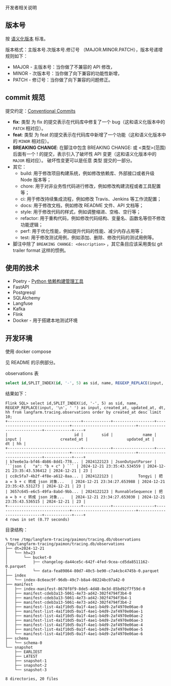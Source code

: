 开发者相关说明

## 版本号

按 [语义化版本](https://semver.org/lang/zh-CN/) 标准。

版本格式：主版本号.次版本号.修订号 （MAJOR.MINOR.PATCH），版本号递增规则如下：

* MAJOR - 主版本号：当你做了不兼容的 API 修改，
* MINOR - 次版本号：当你做了向下兼容的功能性新增，
* PATCH - 修订号：当你做了向下兼容的问题修正。

## commit 规范

提交约定：[Conventional Commits](https://www.conventionalcommits.org/zh-hans/v1.0.0/)

* **fix**: 类型 为 fix 的提交表示在代码库中修复了一个 bug（这和语义化版本中的 ```PATCH``` 相对应）。
* **feat**: 类型 为 feat 的提交表示在代码库中新增了一个功能（这和语义化版本中的 ```MINOR``` 相对应）。
* **BREAKING CHANGE**: 在脚注中包含 BREAKING CHANGE: 或 <类型>(范围) 后面有一个 ! 的提交，表示引入了破坏性 API 变更（这和语义化版本中的 ```MAJOR``` 相对应）。 破坏性变更可以是任意 类型 提交的一部分。
* 其它：
  * build: 用于修改项目构建系统，例如修改依赖库、外部接口或者升级 Node 版本等；
  * chore: 用于对非业务性代码进行修改，例如修改构建流程或者工具配置等；
  * ci: 用于修改持续集成流程，例如修改 Travis、Jenkins 等工作流配置；
  * docs: 用于修改文档，例如修改 README 文件、API 文档等；
  * style: 用于修改代码的样式，例如调整缩进、空格、空行等；
  * refactor: 用于重构代码，例如修改代码结构、变量名、函数名等但不修改功能逻辑；
  * perf: 用于优化性能，例如提升代码的性能、减少内存占用等；
  * test: 用于修改测试用例，例如添加、删除、修改代码的测试用例等。
* 脚注中除了 ```BREAKING CHANGE: <description>``` ，其它条目应该采用类似 git trailer format 这样的惯例。

## 使用的技术
* Poetry - [Python 依赖构建管理工具](http://chenlb.com/python/advanced/poetry.html)
* FastAPI
* Postgresql
* SQLAlchemy
* Langfuse
* Kafka
* Flink
* Docker - 用于搭建本地测试环境

## 开发环境

使用 docker compose

见 README 的示例部分。

observations 表
```sql
select id,SPLIT_INDEX(id, '-', 5) as sid, name, REGEXP_REPLACE(input, '\n', ' ') as input, created_at, updated_at, dt, hh from langfarm.tracing.observations order by created_at desc limit 10;
```

结果如下：
```console
Flink SQL> select id,SPLIT_INDEX(id, '-', 5) as sid, name, REGEXP_REPLACE(input, '\n', ' ') as input, created_at, updated_at, dt, hh from langfarm.tracing.observations order by created_at desc limit 10;
+--------------------------------+------------+------------------+--------------------------------+----------------------------+----------------------------+------------+----+
|                             id |        sid |             name |                          input |                 created_at |                 updated_at |         dt | hh |
+--------------------------------+------------+------------------+--------------------------------+----------------------------+----------------------------+------------+----+
| b7ee6e3a-bf46-4b86-8dd1-778... | 2024122123 | JsonOutputParser | ```json {   "a": "b + c" } ``` | 2024-12-21 23:35:43.534559 | 2024-12-21 23:35:43.536412 | 2024-12-21 | 23 |
| cc8c5fa7-4b2f-4f8e-a612-8aa... | 2024122123 |           Tongyi | 把 a = b + c 转成 json 对象...   | 2024-12-21 23:34:27.653988 | 2024-12-21 23:35:43.531273 | 2024-12-21 | 23 |
| 3657c645-e6c5-49fa-8abd-9bb... | 2024122123 | RunnableSequence | 把 a = b + c 转成 json 对象...   | 2024-12-21 23:34:27.653030 | 2024-12-21 23:35:43.536515 | 2024-12-21 | 23 |
+--------------------------------+------------+------------------+--------------------------------+----------------------------+----------------------------+------------+----+
4 rows in set (0.77 seconds)
```

目录结构：
```console
% tree /tmp/langfarm-tracing/paimon/tracing.db/observations 
/tmp/langfarm-tracing/paimon/tracing.db/observations
├── dt=2024-12-21
│   └── hh=23
│       └── bucket-0
│           ├── changelog-da44ce5c-642f-4fed-9cea-cd5da8511162-0.parquet
│           └── data-fea89864-80d7-40c5-be90-c7a4cbc4745b-0.parquet
├── index
│   └── index-8c6eac9f-96db-49c7-b8a4-08224bc07a42-0
├── manifest
│   ├── index-manifest-8678f8f9-8de5-4d48-8e3d-85bd92f7f59d-0
│   ├── manifest-cdeb3a13-5061-4e73-ad42-302f4794f3b4-0
│   ├── manifest-cdeb3a13-5061-4e73-ad42-302f4794f3b4-1
│   ├── manifest-cdeb3a13-5061-4e73-ad42-302f4794f3b4-2
│   ├── manifest-list-4a1f10d5-0a1f-4ae1-b4d9-2af4970e06ae-0
│   ├── manifest-list-4a1f10d5-0a1f-4ae1-b4d9-2af4970e06ae-1
│   ├── manifest-list-4a1f10d5-0a1f-4ae1-b4d9-2af4970e06ae-2
│   ├── manifest-list-4a1f10d5-0a1f-4ae1-b4d9-2af4970e06ae-3
│   ├── manifest-list-4a1f10d5-0a1f-4ae1-b4d9-2af4970e06ae-4
│   ├── manifest-list-4a1f10d5-0a1f-4ae1-b4d9-2af4970e06ae-5
│   └── manifest-list-4a1f10d5-0a1f-4ae1-b4d9-2af4970e06ae-6
├── schema
│   └── schema-0
└── snapshot
    ├── EARLIEST
    ├── LATEST
    ├── snapshot-1
    ├── snapshot-2
    └── snapshot-3

8 directories, 20 files
```